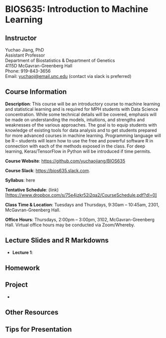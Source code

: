 # BIOS635: Introduction to Machine Learning

## Instructor

Yuchao Jiang, PhD<br /> 
Assistant Professor<br /> 
Department of Biostatistics & Department of Genetics<br /> 
4115D McGavran-Greenberg Hall<br /> 
Phone:  919-843-3656<br /> 
Email:  yuchaoj@email.unc.edu (contact via slack is preferred)

## Course Information

**Description**: This course will be an introductory course to machine learning and statistical learning and is required for MPH students with Data Science concentration. While some technical details will be covered, emphasis will be made on understanding the models, intuitions, and strengths and weaknesses of the various approaches. The goal is to equip students with knowledge of existing tools for data analysis and to get students prepared for more advanced courses in machine learning. Programming language will be R – students will learn how to use the free and powerful software R in connection with each of the methods exposed in the class. For deep learning, Keras/TensorFlow in Python will be introduced if time permits.

**Course Website**: https://github.com/yuchaojiang/BIOS635

**Course Slack**: https://bios635.slack.com.

**Syllabus**: here

**Tentative Schedule**: (link)[https://www.dropbox.com/s/75e4jzkr52i2qa2/CourseSchedule.pdf?dl=0]

**Class Time & Location**: Tuesdays and Thursdays, 9:30am – 10:45am, 2301, McGavran-Greenberg Hall.

**Office Hours**: Thursdays, 2:00pm – 3:00pm, 3102, McGavran-Greenberg Hall. Virtual office hours may be conducted via Zoom/Whereby.

## Lecture Slides and R Markdowns

* **Lecture 1**: 

## Homework

## Project

* 

## Other Resources

## Tips for Presentation

